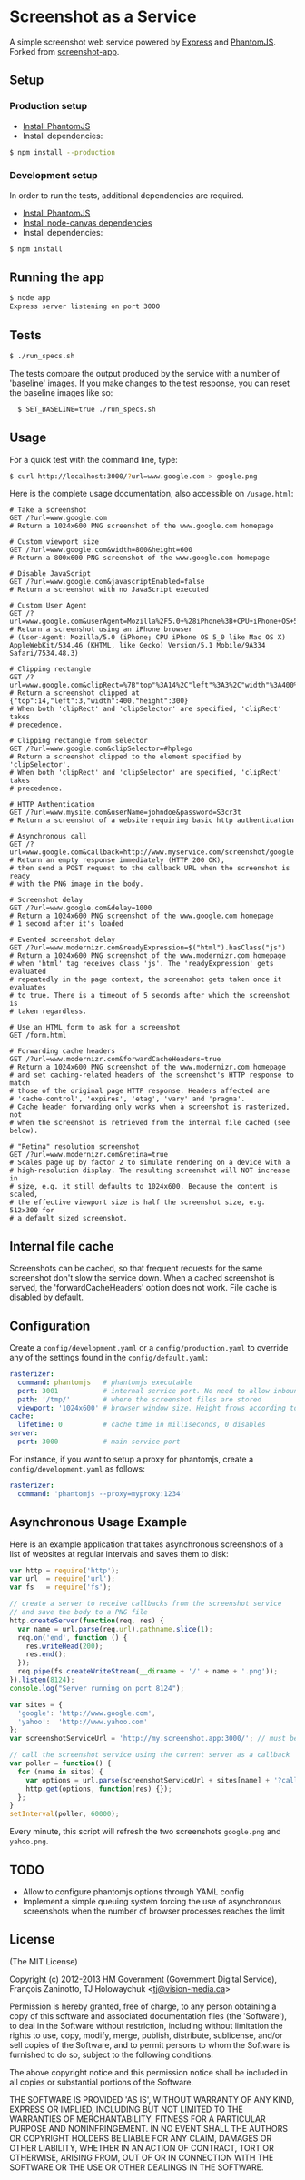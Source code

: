 # Screenshot as a Service

A simple screenshot web service powered by [Express](http://expressjs.com) and [PhantomJS](http://www.phantomjs.org/). Forked from [screenshot-app](http://github.com/visionmedia/screenshot-app).

## Setup

### Production setup

- [Install PhantomJS](http://phantomjs.org/download.html)
- Install dependencies:
```bash
$ npm install --production
```

### Development setup

In order to run the tests, additional dependencies are required.

- [Install PhantomJS](http://phantomjs.org/download.html)
- [Install node-canvas dependencies](https://github.com/LearnBoost/node-canvas/wiki/_pages)
- Install dependencies:
```bash
$ npm install
```

## Running the app

```bash
$ node app
Express server listening on port 3000
```

## Tests

```bash
$ ./run_specs.sh
```

The tests compare the output produced by the service with a number of 'baseline' images. If you make changes to the test response, you can reset the baseline images like so:

```bash
  $ SET_BASELINE=true ./run_specs.sh
```

## Usage

For a quick test with the command line, type:

```sh
$ curl http://localhost:3000/?url=www.google.com > google.png
```

Here is the complete usage documentation, also accessible on `/usage.html`:

```
# Take a screenshot
GET /?url=www.google.com
# Return a 1024x600 PNG screenshot of the www.google.com homepage

# Custom viewport size
GET /?url=www.google.com&width=800&height=600
# Return a 800x600 PNG screenshot of the www.google.com homepage

# Disable JavaScript
GET /?url=www.google.com&javascriptEnabled=false
# Return a screenshot with no JavaScript executed

# Custom User Agent
GET /?url=www.google.com&userAgent=Mozilla%2F5.0+%28iPhone%3B+CPU+iPhone+OS+5_0+like+Mac+OS+X%29+AppleWebKit%2F534.46+%28KHTML%2C+like+Gecko%29+Version%2F5.1+Mobile%2F9A334+Safari%2F7534.48.3
# Return a screenshot using an iPhone browser
# (User-Agent: Mozilla/5.0 (iPhone; CPU iPhone OS 5_0 like Mac OS X) AppleWebKit/534.46 (KHTML, like Gecko) Version/5.1 Mobile/9A334 Safari/7534.48.3)

# Clipping rectangle
GET /?url=www.google.com&clipRect=%7B"top"%3A14%2C"left"%3A3%2C"width"%3A400%2C"height"%3A300%7D
# Return a screenshot clipped at {"top":14,"left":3,"width":400,"height":300}
# When both 'clipRect' and 'clipSelector' are specified, 'clipRect' takes
# precedence.

# Clipping rectangle from selector
GET /?url=www.google.com&clipSelector=#hplogo
# Return a screenshot clipped to the element specified by 'clipSelector'.
# When both 'clipRect' and 'clipSelector' are specified, 'clipRect' takes
# precedence.

# HTTP Authentication
GET /?url=www.mysite.com&userName=johndoe&password=S3cr3t
# Return a screenshot of a website requiring basic http authentication

# Asynchronous call
GET /?url=www.google.com&callback=http://www.myservice.com/screenshot/google
# Return an empty response immediately (HTTP 200 OK),
# then send a POST request to the callback URL when the screenshot is ready
# with the PNG image in the body.

# Screenshot delay
GET /?url=www.google.com&delay=1000
# Return a 1024x600 PNG screenshot of the www.google.com homepage
# 1 second after it's loaded

# Evented screenshot delay
GET /?url=www.modernizr.com&readyExpression=$("html").hasClass("js")
# Return a 1024x600 PNG screenshot of the www.modernizr.com homepage
# when 'html' tag receives class 'js'. The 'readyExpression' gets evaluated
# repeatedly in the page context, the screenshot gets taken once it evaluates
# to true. There is a timeout of 5 seconds after which the screenshot is
# taken regardless.

# Use an HTML form to ask for a screenshot
GET /form.html

# Forwarding cache headers
GET /?url=www.modernizr.com&forwardCacheHeaders=true
# Return a 1024x600 PNG screenshot of the www.modernizr.com homepage
# and set caching-related headers of the screenshot's HTTP response to match
# those of the original page HTTP response. Headers affected are
# 'cache-control', 'expires', 'etag', 'vary' and 'pragma'.
# Cache header forwarding only works when a screenshot is rasterized, not
# when the screenshot is retrieved from the internal file cached (see below).

# "Retina" resolution screenshot
GET /?url=www.modernizr.com&retina=true
# Scales page up by factor 2 to simulate rendering on a device with a
# high-resolution display. The resulting screenshot will NOT increase in
# size, e.g. it still defaults to 1024x600. Because the content is scaled,
# the effective viewport size is half the screenshot size, e.g. 512x300 for
# a default sized screenshot.
```

## Internal file cache

Screenshots can be cached, so that frequent requests for the same screenshot
don't slow the service down. When a cached screenshot is served, the
'forwardCacheHeaders' option does not work. File cache is disabled by
default.

## Configuration

Create a `config/development.yaml` or a `config/production.yaml` to override any of the settings found in the `config/default.yaml`:

```yml
rasterizer:
  command: phantomjs   # phantomjs executable
  port: 3001           # internal service port. No need to allow inbound or outbound access to this port
  path: '/tmp/'        # where the screenshot files are stored
  viewport: '1024x600' # browser window size. Height frows according to the content
cache:
  lifetime: 0          # cache time in milliseconds, 0 disables
server:
  port: 3000           # main service port
```

For instance, if you want to setup a proxy for phantomjs, create a `config/development.yaml` as follows:

```yml
rasterizer:
  command: 'phantomjs --proxy=myproxy:1234'
```

## Asynchronous Usage Example

Here is an example application that takes asynchronous screenshots of a list of websites at regular intervals and saves them to disk:

```js
var http = require('http');
var url  = require('url');
var fs   = require('fs');

// create a server to receive callbacks from the screenshot service
// and save the body to a PNG file
http.createServer(function(req, res) {
  var name = url.parse(req.url).pathname.slice(1);
  req.on('end', function () {
    res.writeHead(200);
    res.end();
  });
  req.pipe(fs.createWriteStream(__dirname + '/' + name + '.png'));
}).listen(8124);
console.log("Server running on port 8124");

var sites = {
  'google': 'http://www.google.com',
  'yahoo':  'http://www.yahoo.com'
};
var screenshotServiceUrl = 'http://my.screenshot.app:3000/'; // must be running screenshot-app

// call the screenshot service using the current server as a callback
var poller = function() {
  for (name in sites) {
    var options = url.parse(screenshotServiceUrl + sites[name] + '?callback=http://localhost:8124/' + name);
    http.get(options, function(res) {});
  };
}
setInterval(poller, 60000);
```

Every minute, this script will refresh the two screenshots `google.png` and `yahoo.png`.

## TODO

* Allow to configure phantomjs options through YAML config
* Implement a simple queuing system forcing the use of asynchronous screenshots when the number of browser processes reaches the limit

## License

(The MIT License)

Copyright (c) 2012-2013 HM Government (Government Digital Service), François Zaninotto, TJ Holowaychuk &lt;tj@vision-media.ca&gt;

Permission is hereby granted, free of charge, to any person obtaining
a copy of this software and associated documentation files (the
'Software'), to deal in the Software without restriction, including
without limitation the rights to use, copy, modify, merge, publish,
distribute, sublicense, and/or sell copies of the Software, and to
permit persons to whom the Software is furnished to do so, subject to
the following conditions:

The above copyright notice and this permission notice shall be
included in all copies or substantial portions of the Software.

THE SOFTWARE IS PROVIDED 'AS IS', WITHOUT WARRANTY OF ANY KIND,
EXPRESS OR IMPLIED, INCLUDING BUT NOT LIMITED TO THE WARRANTIES OF
MERCHANTABILITY, FITNESS FOR A PARTICULAR PURPOSE AND NONINFRINGEMENT.
IN NO EVENT SHALL THE AUTHORS OR COPYRIGHT HOLDERS BE LIABLE FOR ANY
CLAIM, DAMAGES OR OTHER LIABILITY, WHETHER IN AN ACTION OF CONTRACT,
TORT OR OTHERWISE, ARISING FROM, OUT OF OR IN CONNECTION WITH THE
SOFTWARE OR THE USE OR OTHER DEALINGS IN THE SOFTWARE.
